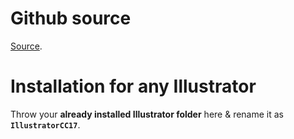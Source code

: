 # Github source

[Source](https://github.com/Gictorbit/illustratorCClinux).

# Installation for any Illustrator

Throw your **already installed Illustrator folder** here & rename it as **`IllustratorCC17`**.
